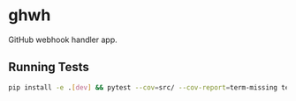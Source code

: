 # ghwh

GitHub webhook handler app.


## Running Tests

```bash
pip install -e .[dev] && pytest --cov=src/ --cov-report=term-missing tests/
```
